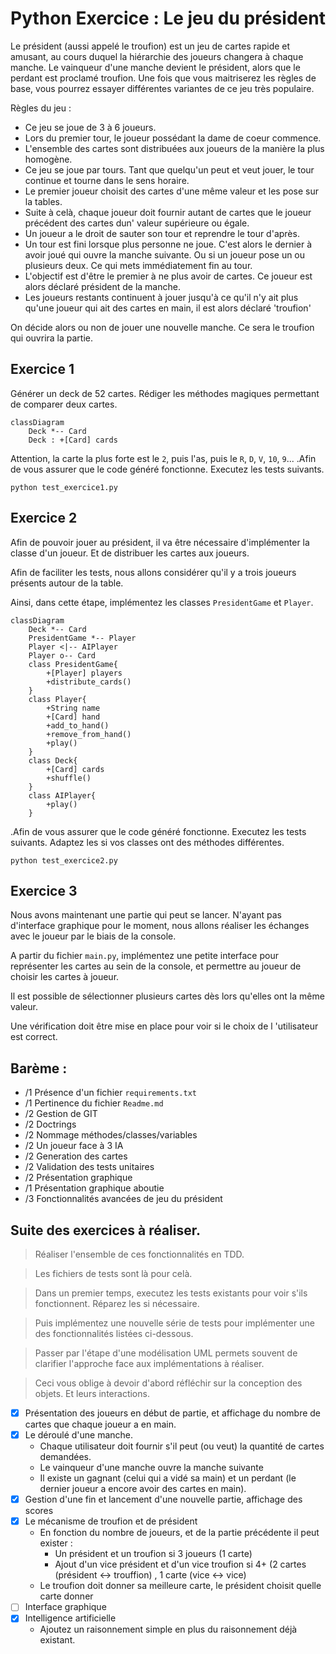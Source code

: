# Python Exercice : Le jeu du président

Le président (aussi appelé le troufion) est un jeu de cartes rapide et amusant, au cours duquel la
hiérarchie des
joueurs changera à chaque manche. Le vainqueur d'une manche devient le président, alors que le
perdant est proclamé
troufion. Une fois que vous maitriserez les règles de base, vous pourrez essayer différentes
variantes de ce jeu très
populaire.

Règles du jeu :

- Ce jeu se joue de 3 à 6 joueurs.
- Lors du premier tour, le joueur possédant la dame de coeur commence.
- L'ensemble des cartes sont distribuées aux joueurs de la manière la plus homogène.
- Ce jeu se joue par tours. Tant que quelqu'un peut et veut jouer, le tour continue et tourne dans
  le sens horaire.
- Le premier joueur choisit des cartes d'une même valeur et les pose sur la tables.
- Suite à celà, chaque joueur doit fournir autant de cartes que le joueur précédent des cartes dun'
  valeur supérieure ou égale.
- Un joueur a le droit de sauter son tour et reprendre le tour d'après.
- Un tour est fini lorsque plus personne ne joue. C'est alors le dernier à avoir joué qui ouvre la
  manche suivante. Ou si un joueur pose un ou plusieurs deux. Ce qui mets immédiatement fin au
  tour.
- L'objectif est d'être le premier à ne plus avoir de cartes. Ce joueur est alors déclaré président
  de la manche.
- Les joueurs restants continuent à jouer jusqu'à ce qu'il n'y ait plus qu'une joueur qui ait des
  cartes en main, il est alors déclaré 'troufion'

On décide alors ou non de jouer une nouvelle manche. Ce sera le troufion qui ouvrira la partie.

## Exercice 1

Générer un deck de 52 cartes.
Rédiger les méthodes magiques permettant de comparer deux cartes.

```mermaid
classDiagram
    Deck *-- Card
    Deck : +[Card] cards
```

Attention, la carte la plus forte est le `2`, puis l'as, puis le `R`, `D`, `V`, `10`, `9`...
.Afin de vous assurer que le code généré fonctionne. Executez
les tests suivants.

`python test_exercice1.py`

## Exercice 2

Afin de pouvoir jouer au président, il va être nécessaire d'implémenter la
classe d'un joueur. Et de distribuer les cartes aux joueurs.

Afin de faciliter les tests, nous allons considérer qu'il y a trois joueurs
présents autour de la table.

Ainsi, dans cette étape, implémentez les classes `PresidentGame` et `Player`.

```mermaid
classDiagram
    Deck *-- Card
    PresidentGame *-- Player
    Player <|-- AIPlayer
    Player o-- Card
    class PresidentGame{
        +[Player] players
        +distribute_cards()
    }
    class Player{
        +String name
        +[Card] hand
        +add_to_hand()
        +remove_from_hand()
        +play()
    }
    class Deck{
        +[Card] cards
        +shuffle()
    }
    class AIPlayer{
        +play()
    }
```

.Afin de vous assurer que le code généré fonctionne. Executez
les tests suivants. Adaptez les si vos classes ont des méthodes différentes.

`python test_exercice2.py`

## Exercice 3

Nous avons maintenant une partie qui peut se lancer. N'ayant pas d'interface
graphique pour le moment, nous allons réaliser les échanges avec le joueur
par le biais de la console.

A partir du fichier `main.py`, implémentez une petite interface pour représenter les cartes au sein
de la console, et
permettre au joueur de choisir les cartes à joueur.

Il est possible de sélectionner plusieurs cartes dès lors qu'elles ont la même valeur.

Une vérification doit être mise en place pour voir si le choix de l
'utilisateur est correct.

## Barème :

- /1 Présence d'un fichier `requirements.txt`
- /1 Pertinence du fichier `Readme.md`
- /2 Gestion de GIT
- /2 Doctrings
- /2 Nommage méthodes/classes/variables
- /2 Un joueur face à 3 IA
- /2 Generation des cartes
- /2 Validation des tests unitaires
- /2 Présentation graphique
- /1 Présentation graphique aboutie
- /3 Fonctionnalités avancées de jeu du président

## Suite des exercices à réaliser.

> Réaliser l'ensemble de ces fonctionnalités en TDD.

> Les fichiers de tests sont là pour celà.

> Dans un premier temps, executez les tests existants pour voir s'ils fonctionnent.
> Réparez les si nécessaire.

> Puis implémentez une nouvelle série de tests pour implémenter
> une des fonctionnalités listées ci-dessous.

> Passer par l'étape d'une modélisation UML permets souvent de clarifier l'approche face aux
> implémentations à réaliser.

> Ceci vous oblige à devoir d'abord réfléchir sur la conception des objets.
> Et leurs interactions.

- [x] Présentation des joueurs en début de partie, et affichage du nombre de cartes que chaque
  joueur a en main.
- [x] Le déroulé d'une manche.
    - Chaque utilisateur doit fournir s'il peut (ou veut) la quantité de cartes demandées.
    - Le vainqueur d'une manche ouvre la manche suivante
    - Il existe un gagnant (celui qui a vidé sa main) et un perdant (le dernier joueur a encore
      avoir des cartes en
      main).
- [x] Gestion d'une fin et lancement d'une nouvelle partie, affichage des scores
- [x] Le mécanisme de troufion et de président
    - En fonction du nombre de joueurs, et de la partie précédente il peut exister :
        - Un président et un troufion si 3 joueurs (1 carte)
        - Ajout d'un vice président et d'un vice troufion si 4+ (2 cartes (président <-> trouffion)
          , 1 carte (vice <->
          vice)
    - Le troufion doit donner sa meilleure carte, le président choisit quelle carte donner
- [ ] Interface graphique
- [x] Intelligence artificielle
    - Ajoutez un raisonnement simple en plus du raisonnement déjà existant.


